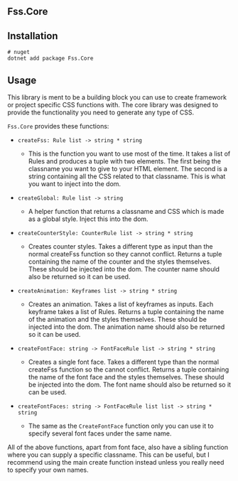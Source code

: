 ## Fss.Core

## Installation

```
# nuget
dotnet add package Fss.Core
```

## Usage

This library is ment to be a building block you can use to create framework or project specific CSS functions with.
The core library was designed to provide the functionality you need to generate any type of CSS.

`Fss.Core` provides these functions:

- `createFss: Rule list -> string * string`
    
  - This is the function you want to use most of the time.
      It takes a list of Rules and produces a tuple with two elements.
      The first being the classname you want to give to your HTML element.
      The second is a string containing all the CSS related to that classname.
      This is what you want to inject into the dom.

- `createGlobal: Rule list -> string`
  - A helper function that returns a classname and CSS which is made as a global style.
  Inject this into the dom.

- `createCounterStyle: CounterRule list -> string * string`
  - Creates counter styles. Takes a different type as input than the normal createFss function so
  they cannot conflict. Returns a tuple containing the name of the counter and the styles themselves.
  These should be injected into the dom. The counter name should also be returned so it can be used.

- `createAnimation: Keyframes list -> string * string`
    - Creates an animation. Takes a list of keyframes as inputs. Each keyframe takes a list of Rules. 
      Returns a tuple containing the name of the animation and the styles themselves.
      These should be injected into the dom. The animation name should also be returned so it can be used.

- `createFontFace: string -> FontFaceRule list -> string * string`
  - Creates a single font face. Takes a different type than the normal createFss function so the
    cannot conflict. Returns a tuple containing the name of the font face and the styles themselves.
    These should be injected into the dom. The font name should also be returned so it can be used.

- `createFontFaces: string -> FontFaceRule list list -> string * string`
  - The same as the `CreateFontFace` function only you can use it to specify several font faces under the same name.

All of the above functions, apart from font face, also have a sibling function where you can supply a specific classname.
This can be useful, but I recommend using the main create function instead unless you really need
to specify your own names.
